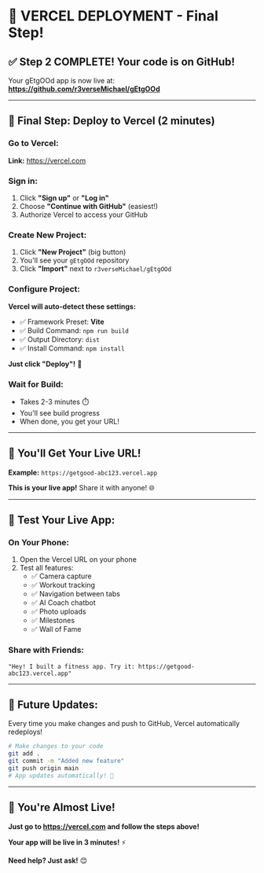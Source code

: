 # 🚀 VERCEL DEPLOYMENT - Final Step!

## ✅ Step 2 COMPLETE! Your code is on GitHub!

Your gEtgOOd app is now live at: **https://github.com/r3verseMichael/gEtgOOd**

---

## 🎯 Final Step: Deploy to Vercel (2 minutes)

### Go to Vercel:
**Link:** https://vercel.com

### Sign in:
1. Click **"Sign up"** or **"Log in"**
2. Choose **"Continue with GitHub"** (easiest!)
3. Authorize Vercel to access your GitHub

### Create New Project:
1. Click **"New Project"** (big button)
2. You'll see your `gEtgOOd` repository
3. Click **"Import"** next to `r3verseMichael/gEtgOOd`

### Configure Project:
**Vercel will auto-detect these settings:**
- ✅ Framework Preset: **Vite**
- ✅ Build Command: `npm run build`
- ✅ Output Directory: `dist`
- ✅ Install Command: `npm install`

**Just click "Deploy"!** 🚀

### Wait for Build:
- Takes 2-3 minutes ⏱️
- You'll see build progress
- When done, you get your URL!

---

## 🎉 You'll Get Your Live URL!

**Example:** `https://getgood-abc123.vercel.app`

**This is your live app!** Share it with anyone! 🌐

---

## 📱 Test Your Live App:

### On Your Phone:
1. Open the Vercel URL on your phone
2. Test all features:
   - ✅ Camera capture
   - ✅ Workout tracking  
   - ✅ Navigation between tabs
   - ✅ AI Coach chatbot
   - ✅ Photo uploads
   - ✅ Milestones
   - ✅ Wall of Fame

### Share with Friends:
```
"Hey! I built a fitness app. Try it: https://getgood-abc123.vercel.app"
```

---

## 🔄 Future Updates:

Every time you make changes and push to GitHub, Vercel automatically redeploys!

```bash
# Make changes to your code
git add .
git commit -m "Added new feature"
git push origin main
# App updates automatically! 🚀
```

---

## 🎯 You're Almost Live!

**Just go to https://vercel.com and follow the steps above!**

**Your app will be live in 3 minutes!** ⚡

**Need help? Just ask!** 😊
